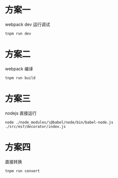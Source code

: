 # 方案一

webpack dev 运行调试

```
tnpm run dev
```

# 方案二

webpack 编译

```
tnpm run build
```

# 方案三

nodejs 直接运行

```
node ./node_modules/\@babel/node/bin/babel-node.js  ./src/es7/decorator/index.js
```

# 方案四

直接转换

```
tnpm run convert
```
